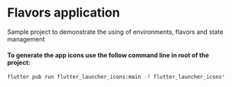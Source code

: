 # Flavors application

Sample project to demonstrate the using of environments, flavors and state management

#### To generate the app icons use the follow command line in root of the project:

```sh
flutter pub run flutter_launcher_icons:main -f flutter_launcher_icons*
```

